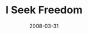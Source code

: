 ---
layout: music 
title: "I Seek Freedom"
date: 2008-03-31 
description: "Music from the Consumed series"
sc-permalink-url: "http://soundcloud.com/crdschurch/i-seek-freedom"
audio: "http://s3.amazonaws.com/crossroads-media/music/audio/ISeekFreedom.mp3"
audio-duration: "03:05"
tag: 
 - consumed
 - freedom
src: "http://s3.amazonaws.com/crossroads-media/images/DefaultVideoImage.jpg"
---